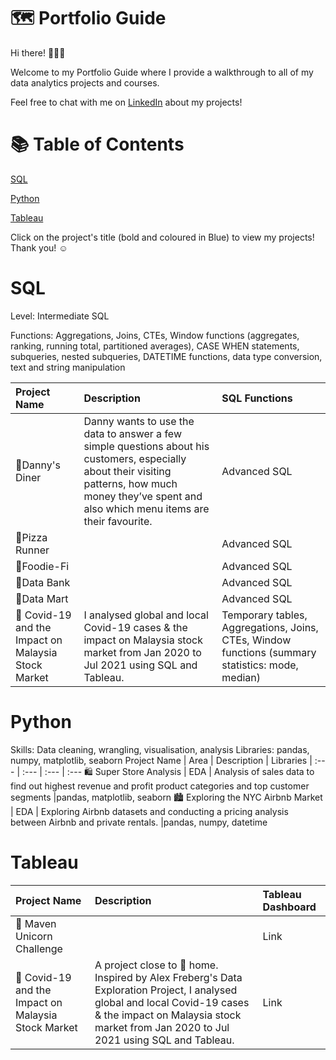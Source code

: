 # 🗺 Portfolio Guide
Hi there! 🙋🏻‍♀️

Welcome to my Portfolio Guide where I provide a walkthrough to all of my data analytics projects and courses.

Feel free to chat with me on [LinkedIn](https://www.linkedin.com/in/manisha-rehal-1a64aa170/overlay/contact-info/) about my projects!

# 📚 Table of Contents
[SQL](#sql)

[Python](#python)

[Tableau](#tableau)


Click on the project's title (bold and coloured in Blue) to view my projects! Thank you! ☺️
# SQL
Level: Intermediate SQL

Functions: Aggregations, Joins, CTEs, Window functions (aggregates, ranking, running total, partitioned averages), CASE WHEN statements, subqueries, nested subqueries, DATETIME functions, data type conversion, text and string manipulation

Project Name | Description | SQL Functions
| :--- | :--- | :---
🍜Danny's Diner | Danny wants to use the data to answer a few simple questions about his customers, especially about their visiting patterns, how much money they’ve spent and also which menu items are their favourite. | Advanced SQL
🍕Pizza Runner |  | Advanced SQL
🥑Foodie-Fi |  | Advanced SQL
🏦Data Bank |  | Advanced SQL
🌽Data Mart  |  | Advanced SQL
🦠 Covid-19 and the Impact on Malaysia Stock Market |I analysed global and local Covid-19 cases & the impact on Malaysia stock market from Jan 2020 to Jul 2021 using SQL and Tableau. |Temporary tables, Aggregations, Joins, CTEs, Window functions (summary statistics: mode, median)

# Python
Skills: Data cleaning, wrangling, visualisation, analysis Libraries: pandas, numpy, matplotlib, seaborn
Project Name | Area | Description | Libraries
| :--- | :--- | :--- | :---
🛍 Super Store Analysis | EDA | Analysis of sales data to find out highest revenue and profit product categories and top customer segments |pandas, matplotlib, seaborn
🏙 Exploring the NYC Airbnb Market | EDA | Exploring Airbnb datasets and conducting a pricing analysis between Airbnb and private rentals. |pandas, numpy, datetime

# Tableau
Project Name | Description | Tableau Dashboard
| :--- | :--- | :---
🦄 Maven Unicorn Challenge |  | Link
🦠 Covid-19 and the Impact on Malaysia Stock Market |  A project close to 🏡 home. Inspired by Alex Freberg's Data Exploration Project, I analysed global and local Covid-19 cases & the impact on Malaysia stock market from Jan 2020 to Jul 2021 using SQL and Tableau.| Link










